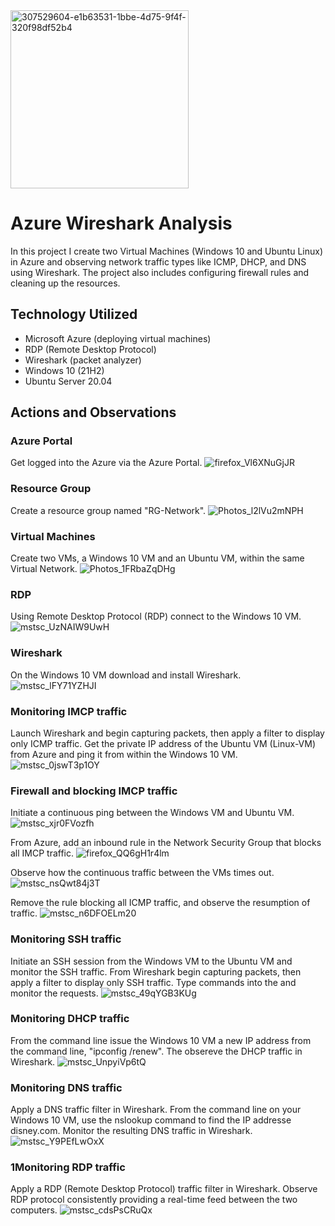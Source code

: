 
<img width="285" alt="307529604-e1b63531-1bbe-4d75-9f4f-320f98df52b4" src="https://github.com/user-attachments/assets/23110e1b-389f-4841-989d-5929a67692ed" />

# Azure Wireshark Analysis
In this project I create two Virtual Machines (Windows 10 and Ubuntu Linux) in Azure and observing network traffic types like ICMP, DHCP, and DNS using Wireshark. The project also includes configuring firewall rules and cleaning up the resources.


## Technology Utilized
- Microsoft Azure (deploying virtual machines)
- RDP (Remote Desktop Protocol)
- Wireshark (packet analyzer)
- Windows 10 (21H2)
- Ubuntu Server 20.04

## Actions and Observations

### Azure Portal
Get logged into the Azure via the Azure Portal.
![firefox_Vl6XNuGjJR](https://github.com/user-attachments/assets/a95f9d14-832a-47f0-8f74-20868d9e1995)


### Resource Group
Create a resource group named "RG-Network".
![Photos_l2lVu2mNPH](https://github.com/user-attachments/assets/6b0a5f09-bffd-456b-b1a7-315a5c93f6f5)


### Virtual Machines
Create two VMs, a Windows 10 VM and an Ubuntu VM, within the same Virtual Network.
![Photos_1FRbaZqDHg](https://github.com/user-attachments/assets/176f7fd6-9523-486f-b85d-a1e598aa4407)


### RDP
Using Remote Desktop Protocol (RDP) connect to the Windows 10 VM.
![mstsc_UzNAIW9UwH](https://github.com/user-attachments/assets/238b9f55-60ee-44b8-b332-ba2bd26d6872)


### Wireshark 
On the Windows 10 VM download and install Wireshark.
![mstsc_lFY71YZHJI](https://github.com/user-attachments/assets/bfd7ae4c-1aa8-4512-877a-6f9a74a98c52)


### Monitoring IMCP traffic
Launch Wireshark and begin capturing packets, then apply a filter to display only ICMP traffic. Get the private IP address of the Ubuntu VM (Linux-VM) from Azure and ping it from within the Windows 10 VM.
![mstsc_0jswT3p1OY](https://github.com/user-attachments/assets/41858bed-7d2c-400d-9143-203d10a51f9c)

### Firewall and blocking IMCP traffic
Initiate a continuous ping between the Windows VM and Ubuntu VM.
![mstsc_xjr0FVozfh](https://github.com/user-attachments/assets/a4e9ad2b-0f43-4204-b4ee-70238ea00149)

From Azure, add an inbound rule in the Network Security Group that blocks all IMCP traffic.
![firefox_QQ6gH1r4lm](https://github.com/user-attachments/assets/6401ac9c-2bc0-45cb-8a60-7eded92c6879)

Observe how the continuous traffic between the VMs times out.
![mstsc_nsQwt84j3T](https://github.com/user-attachments/assets/f9d543b5-cdc8-47e3-b950-8a9571e8ae0b)

Remove the rule blocking all ICMP traffic, and observe the resumption of traffic.
![mstsc_n6DFOELm20](https://github.com/user-attachments/assets/25a3d52c-b657-47ab-bbb4-6414870919cd)

### Monitoring SSH traffic
Initiate an SSH session from the Windows VM to the Ubuntu VM and monitor the SSH traffic. From Wireshark begin capturing packets, then apply a filter to display only SSH traffic. Type commands into the and monitor the requests.
![mstsc_49qYGB3KUg](https://github.com/user-attachments/assets/d6b6dec3-d27d-43b2-ae60-7ae73a3f4510)

### Monitoring DHCP traffic
From the command line issue the Windows 10 VM a new IP address from the command line, "ipconfig /renew". The obsereve the DHCP traffic in Wireshark.
![mstsc_UnpyiVp6tQ](https://github.com/user-attachments/assets/91e334de-4e51-4752-b41e-3f80d2963305)

### Monitoring DNS traffic
Apply a DNS traffic filter in Wireshark. From the command line on your Windows 10 VM, use the nslookup command to find the IP addresse disney.com. Monitor the resulting DNS traffic in Wireshark.
![mstsc_Y9PEfLwOxX](https://github.com/user-attachments/assets/40494ad0-e36d-482e-bb91-3e1b879a7d6f)

### 1Monitoring RDP traffic
Apply a RDP (Remote Desktop Protocol) traffic filter in Wireshark. Observe RDP protocol consistently providing a real-time feed between the two computers.
![mstsc_cdsPsCRuQx](https://github.com/user-attachments/assets/7257c52a-feff-4405-b4e2-a8cf9d058e4b)


